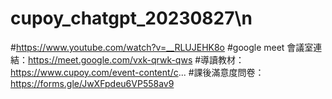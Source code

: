 # cupoy_chatgpt_20230827\n
#https://www.youtube.com/watch?v=__RLUJEHK8o
#google meet 會議室連結：https://meet.google.com/vxk-qrwk-qws 
#導讀教材：https://www.cupoy.com/event-content/c...
#課後滿意度問卷：https://forms.gle/JwXFpdeu6VP558av9
